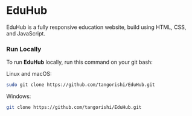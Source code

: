 # EduHub
EduHub is a fully responsive education website, build using HTML, CSS, and JavaScript.

### Run Locally

To run **EduHub** locally, run this command on your git bash:

Linux and macOS:

```bash
sudo git clone https://github.com/tangorishi/EduHub.git
```

Windows:

```bash
git clone https://github.com/tangorishi/EduHub.git
```
